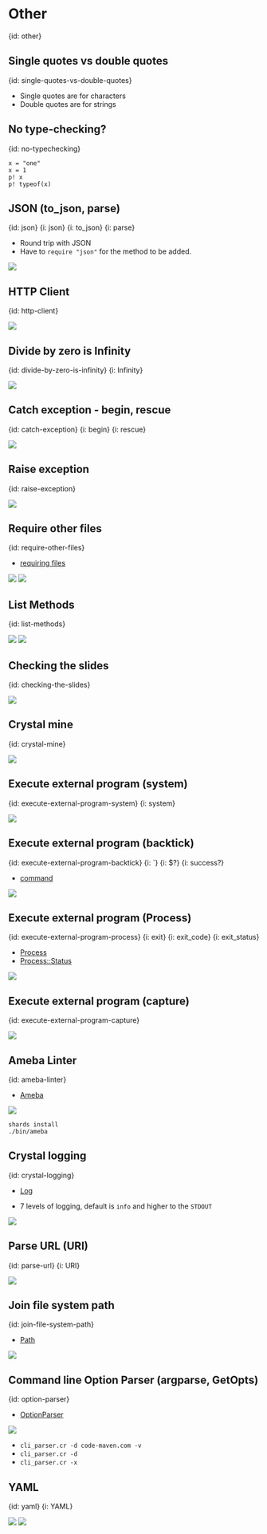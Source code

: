 # Other
{id: other}

## Single quotes vs double quotes 
{id: single-quotes-vs-double-quotes}

* Single quotes are for characters
* Double quotes are for strings


## No type-checking?
{id: no-typechecking}

```
x = "one"
x = 1
p! x
p! typeof(x)
```

## JSON (to_json, parse)
{id: json}
{i: json}
{i: to_json}
{i: parse}

* Round trip with JSON
* Have to `require "json"` for the method to be added.

![](examples/json.cr)

## HTTP Client
{id: http-client}

![](examples/http_client.cr)


## Divide by zero is Infinity
{id: divide-by-zero-is-infinity}
{i: Infinity}

![](examples/divide_by_zero.cr)

## Catch exception - begin, rescue
{id: catch-exception}
{i: begin}
{i: rescue}

![](examples/catch_exception.cr)

## Raise exception
{id: raise-exception}

![](examples/raise_exception.cr)

## Require other files
{id: require-other-files}

* [requiring files](https://crystal-lang.org/reference/syntax_and_semantics/requiring_files.html)

![](examples/one/welcome.cr)
![](examples/one/use_welcome.cr)

## List Methods
{id: list-methods}

![](examples/methods.cr)
![](examples/methods.out)


## Checking the slides
{id: checking-the-slides}

![](examples/check_slides.cr)

## Crystal mine
{id: crystal-mine}

![](examples/mine.cr)

## Execute external program (system)
{id: execute-external-program-system}
{i: system}

![](examples/system.cr)

## Execute external program (backtick)
{id: execute-external-program-backtick}
{i: `}
{i: $?}
{i: success?}

* [command](https://crystal-lang.org/reference/syntax_and_semantics/literals/command.html)

![](examples/backtick.cr)

## Execute external program (Process)
{id: execute-external-program-process}
{i: exit}
{i: exit_code}
{i: exit_status}

* [Process](https://crystal-lang.org/api/Process.html)
* [Process::Status](https://crystal-lang.org/api/Process/Status.html)

![](examples/process.cr)

## Execute external program (capture)
{id: execute-external-program-capture}

![](examples/capture.cr)


## Ameba Linter
{id: ameba-linter}


* [Ameba](https://github.com/crystal-ameba/ameba)

![](.ameba.yml)

```
shards install
./bin/ameba
```

## Crystal logging
{id: crystal-logging}

* [Log](https://crystal-lang.org/api/Log.html)

* 7 levels of logging, default is `info` and higher to the `STDOUT`

![](examples/logging.cr)

## Parse URL (URI)
{id: parse-url}
{i: URI}

![](examples/parse_url.cr)

## Join file system path
{id: join-file-system-path}

* [Path](https://crystal-lang.org/api/Path.html)

![](examples/path.cr)


## Command line Option Parser (argparse, GetOpts)
{id: option-parser}

* [OptionParser](https://crystal-lang.org/api/OptionParser.html)

![](examples/cli_parser.cr)

* `cli_parser.cr -d code-maven.com -v`
* `cli_parser.cr -d`
* `cli_parser.cr -x`

## YAML
{id: yaml}
{i: YAML}

![](examples/crystal.yml)
![](examples/use_yaml.cr)


